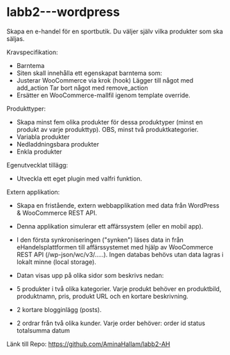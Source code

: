 # labb2---wordpress
Skapa en e-handel för en sportbutik. Du väljer själv vilka produkter som ska  säljas.


Kravspecifikation: 
- Barntema
- Siten skall innehålla ett egenskapat barntema som:  
- Justerar WooCommerce via krok (hook) 
    Lägger till något med add_action
    Tar bort något med remove_action  
- Ersätter en WooCommerce-mallfil igenom template override.
 
Produkttyper:
- Skapa minst fem olika produkter för dessa produktyper (minst en produkt av varje produkttyp). OBS, minst två produktkategorier.
- Variabla produkter  
- Nedladdningsbara produkter  
- Enkla produkter
 
Egenutvecklat tillägg:
- Utveckla ett eget plugin med valfri funktion.
 
Extern applikation: 
- Skapa en fristående, extern webbapplikation med data från WordPress & WooCommerce REST API.
- Denna applikation simulerar ett affärssystem (eller en mobil app).
- I den första synkroniseringen ("synken") läses data in från eHandelsplattformen till affärssystemet med hjälp av WooCommerce REST API (/wp-json/wc/v3/.....). Ingen databas behövs utan data lagras i lokalt minne (local storage).

- Datan visas upp på olika sidor som beskrivs nedan:
 
- 5 produkter i två olika kategorier. 
    Varje produkt behöver en produktbild, produktnamn, pris, produkt URL och en kortare beskrivning.
- 2 kortare blogginlägg (posts).
- 2 ordrar från två olika kunder. Varje order behöver:
    order id
    status
    totalsumma
    datum

Länk till Repo: https://github.com/AminaHallam/labb2-AH
